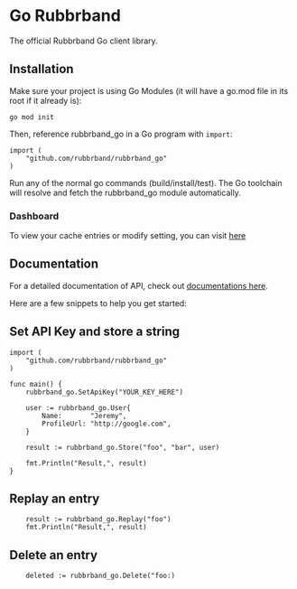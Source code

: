 # Go Rubbrband

The official Rubbrband Go client library.

## Installation

Make sure your project is using Go Modules (it will have a go.mod file in its root if it already is):

`go mod init`

Then, reference rubbrband_go in a Go program with `import`:

```
import (
    "github.com/rubbrband/rubbrband_go"
)
```

Run any of the normal go commands (build/install/test). The Go toolchain will resolve and fetch the rubbrband_go module automatically.

### Dashboard

To view your cache entries or modify setting, you can visit [here](https://app.rubbrband.com/)

## Documentation

For a detailed documentation of API, check out [documentations here](https://app.rubbrband.com/docs).

Here are a few snippets to help you get started:

## Set API Key and store a string

```
import (
	"github.com/rubbrband/rubbrband_go"
)

func main() {
	rubbrband_go.SetApiKey("YOUR_KEY_HERE")

    user := rubbrband_go.User{
		Name:       "Jeremy",
		ProfileUrl: "http://google.com",
	}

	result := rubbrband_go.Store("foo", "bar", user)

	fmt.Println("Result,", result)
}
```

## Replay an entry

```
    result := rubbrband_go.Replay("foo")
    fmt.Println("Result,", result)
```

## Delete an entry

```
    deleted := rubbrband_go.Delete("foo:)
```
